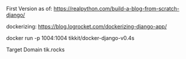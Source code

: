First Version as of: https://realpython.com/build-a-blog-from-scratch-django/

dockerizing: https://blog.logrocket.com/dockerizing-django-app/

docker run -p 1004:1004 tikkit/docker-django-v0.4s

Target Domain tik.rocks

